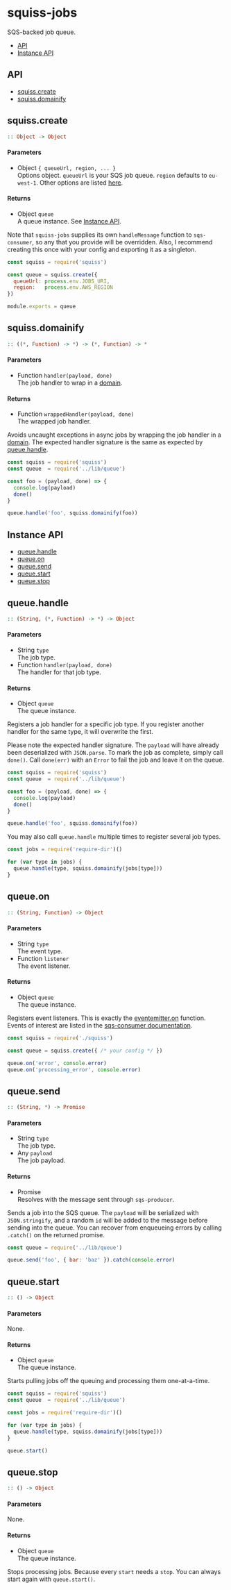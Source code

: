 # squiss-jobs

SQS-backed job queue.

- [API](#api)
- [Instance API](#instance-api)

## API

- [squiss.create](#squisscreate)
- [squiss.domainify](#squissdomainify)

## squiss.create

```haskell
:: Object -> Object
```

#### Parameters

- Object `{ queueUrl, region, ... }` <br/>
  Options object.  `queueUrl` is your SQS job queue.  `region` defaults to `eu-west-1`.  Other options are listed [here](https://www.npmjs.com/package/sqs-consumer#options).

#### Returns

- Object `queue` <br/>
  A queue instance.  See [Instance API](#instance-api).

Note that `squiss-jobs` supplies its own `handleMessage` function to `sqs-consumer`, so any that you provide will be overridden.  Also, I recommend creating this once with your config and exporting it as a singleton.

```js
const squiss = require('squiss')

const queue = squiss.create({
  queueUrl: process.env.JOBS_URI,
  region:   process.env.AWS_REGION
})

module.exports = queue
```

## squiss.domainify

```haskell
:: ((*, Function) -> *) -> (*, Function) -> *
```

#### Parameters

- Function `handler(payload, done)` <br/>
  The job handler to wrap in a [domain](http://devdocs.io/node/domain#domain_class_domain).

#### Returns

- Function `wrappedHandler(payload, done)` <br/>
  The wrapped job handler.

Avoids uncaught exceptions in async jobs by wrapping the job handler in a [domain](http://devdocs.io/node/domain#domain_class_domain).  The expected handler signature is the same as expected by [queue.handle]().

```js
const squiss = require('squiss')
const queue  = require('../lib/queue')

const foo = (payload, done) => {
  console.log(payload)
  done()
}

queue.handle('foo', squiss.domainify(foo))
```

## Instance API

- [queue.handle](#queuehandle)
- [queue.on](#queueon)
- [queue.send](#queuesend)
- [queue.start](#queuestart)
- [queue.stop](#queuestop)

## queue.handle

```haskell
:: (String, (*, Function) -> *) -> Object
```

#### Parameters

- String `type` <br/>
  The job type.
- Function `handler(payload, done)` <br/>
  The handler for that job type.

#### Returns

- Object `queue` <br/>
  The queue instance.

Registers a job handler for a specific job type.  If you register another handler for the same type, it will overwrite the first.

Please note the expected handler signature.  The `payload` will have already been deserialized with `JSON.parse`.  To mark the job as complete, simply call `done()`.  Call `done(err)` with an `Error` to fail the job and leave it on the queue.

```js
const squiss = require('squiss')
const queue  = require('../lib/queue')

const foo = (payload, done) => {
  console.log(payload)
  done()
}

queue.handle('foo', squiss.domainify(foo))
```

You may also call `queue.handle` multiple times to register several job types.

```js
const jobs = require('require-dir')()

for (var type in jobs) {
  queue.handle(type, squiss.domainify(jobs[type]))
}
```

## queue.on

```haskell
:: (String, Function) -> Object
```

#### Parameters

- String `type` <br/>
  The event type.
- Function `listener` <br/>
  The event listener.

#### Returns

- Object `queue` <br/>
  The queue instance.

Registers event listeners.  This is exactly the [eventemitter.on](http://devdocs.io/node/events#events_emitter_on_eventname_listener) function.  Events of interest are listed in the [sqs-consumer documentation](https://www.npmjs.com/package/sqs-consumer#events).

```js
const squiss = require('./squiss')

const queue = squiss.create({ /* your config */ })

queue.on('error', console.error)
queue.on('processing_error', console.error)
```

## queue.send

```haskell
:: (String, *) -> Promise
```

#### Parameters

- String `type` <br/>
  The job type.
- Any `payload` <br/>
  The job payload.

#### Returns

- Promise <br/>
  Resolves with the message sent through `sqs-producer`.

Sends a job into the SQS queue.  The `payload` will be serialized with `JSON.stringify`, and a random `id` will be added to the message before sending into the queue.  You can recover from enqueueing errors by calling `.catch()` on the returned promise.

```js
const queue = require('../lib/queue')

queue.send('foo', { bar: 'baz' }).catch(console.error)
```

## queue.start

```haskell
:: () -> Object
```

#### Parameters

None.

#### Returns

- Object `queue` <br/>
  The queue instance.

Starts pulling jobs off the queuing and processing them one-at-a-time.

```js
const squiss = require('squiss')
const queue  = require('../lib/queue')

const jobs = require('require-dir')()

for (var type in jobs) {
  queue.handle(type, squiss.domainify(jobs[type]))
}

queue.start()
```

## queue.stop

```haskell
:: () -> Object
```

#### Parameters

None.

#### Returns

- Object `queue` <br/>
  The queue instance.

Stops processing jobs.  Because every `start` needs a `stop`.  You can always start again with `queue.start()`.
